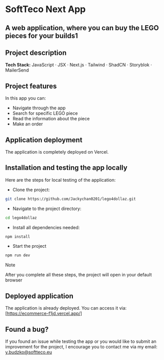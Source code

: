 # SoftTeco Next App 

## A web application, where you can buy the LEGO pieces for your builds1

## Project description

**Tech Stack:** JavaScript · JSX · Next.js · Tailwind · ShadCN · Storyblok · MailerSend 

## Project features
In this app you can:
* Navigate through the app
* Search for specific LEGO piece
* Read the information about the piece
* Make an order

## Application deployment
The application is completely deployed on Vercel.

## Installation and testing the app locally
Here are the steps for local testing of the application:
- Clone the project:
```bash
git clone https://github.com/Jackychan0201/lego4dollaz.git
```
- Navigate to the project directory:
```bash
cd lego4dollaz
```

- Install all dependencies needed:
```bash
npm install
```

- Start the project
```bash
npm run dev
```

>[!NOTE]
>
>After you complete all these steps, the project will open in your default browser

## Deployed application
The application is already deployed. You can access it via:
[https://ecommerce-f1jd.vercel.app/]

## Found a bug?
If you found an issue while testing the app or you would like to submit an improvement for the project, I encourage you to contact me via my email: y.budzko@softteco.eu